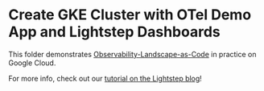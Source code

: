 # Create GKE Cluster with OTel Demo App and Lightstep Dashboards

This folder demonstrates [Observability-Landscape-as-Code](https://lightstep.com/blog/observability-mythbusters-observability-landscape-as-code) in practice on Google Cloud.

For more info, check out our [tutorial on the Lightstep blog](https://lightstep.com/blog/observability-as-code-with-kubernetes-and-lightstep)!
